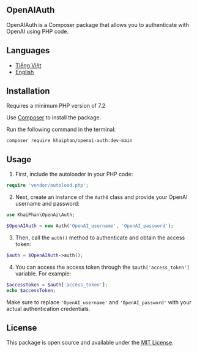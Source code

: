 ## OpenAIAuth

OpenAIAuth is a Composer package that allows you to authenticate with OpenAI using PHP code.

## Languages

- [Tiếng Việt](README_vi.md)
- [English](README.md)

## Installation

Requires a minimum PHP version of 7.2

Use [Composer](https://getcomposer.org) to install the package.

Run the following command in the terminal:

```
composer require khaiphan/openai-auth:dev-main
```

## Usage

1. First, include the autoloader in your PHP code:

```php
require 'vendor/autoload.php';
```

2. Next, create an instance of the `Auth0` class and provide your OpenAI username and password:

```php
use KhaiPhan\OpenAi\Auth;

$OpenAIAuth = new Auth('OpenAI_username', 'OpenAI_password');
```

3. Then, call the `auth()` method to authenticate and obtain the access token:

```php
$auth = $OpenAIAuth->auth();
```

4. You can access the access token through the `$auth['access_token']` variable. For example:

```php
$accessToken = $auth['access_token'];
echo $accessToken;
```

Make sure to replace `'OpenAI_username'` and `'OpenAI_password'` with your actual authentication credentials.

## License

This package is open source and available under the [MIT License](https://opensource.org/licenses/MIT).
